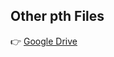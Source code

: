 ## Other pth Files 
👉 [Google Drive](https://drive.google.com/drive/folders/1b5fPn70yDCnnWVP5vjAd17-tatwdCS8Q?usp=sharing)